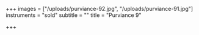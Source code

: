 +++
images = ["/uploads/purviance-92.jpg", "/uploads/purviance-91.jpg"]
instruments = "sold"
subtitle = ""
title = "Purviance 9"

+++
